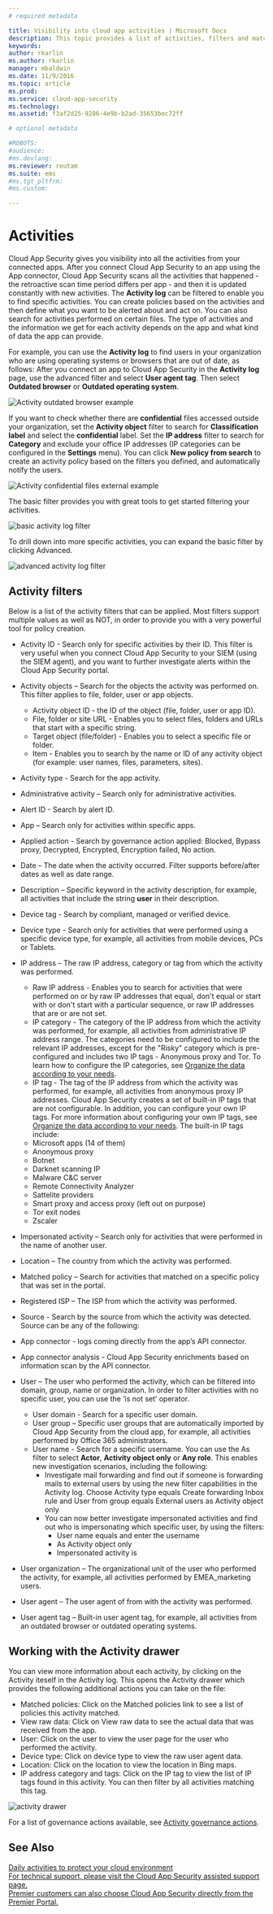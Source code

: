 ```yaml
---
# required metadata

title: Visibility into cloud app activities | Microsoft Docs
description: This topic provides a list of activities, filters and match parameters that can be applied to activity policies.
keywords:
author: rkarlin
ms.author: rkarlin
manager: mbaldwin
ms.date: 11/9/2016
ms.topic: article
ms.prod:
ms.service: cloud-app-security
ms.technology:
ms.assetid: f3af2d25-9286-4e9b-b2ad-35653bec72ff

# optional metadata

#ROBOTS:
#audience:
#ms.devlang:
ms.reviewer: reutam
ms.suite: ems
#ms.tgt_pltfrm:
#ms.custom:

---
```

# Activities
Cloud App Security gives you visibility into all the activities from your connected apps. After you connect Cloud App Security to an app using the App connector, Cloud App Security scans all the activities that happened - the retroactive scan time period differs per app - and then it is updated constantly with new activities. The **Activity log** can be filtered to enable you to find specific activities. You can create policies based on the activities and then define what you want to be alerted about and act on. You can also search for activities performed on certain files. The type of activities and the information we get for each activity depends on the app and what kind of data the app can provide. 

For example, you can use the **Activity log** to find users in your organization who are using operating systems or browsers that are out of date, as follows:
After you connect an app to Cloud App Security in the **Activity log** page, use the advanced filter and select **User agent tag**. Then select **Outdated browser** or **Outdated operating system**.

 ![Activity outdated browser example](media/activity-example-outdated.png)

If you want to check whether there are **confidential** files accessed outside your organization, set the **Activity object** filter to search for **Classification label** and select the **confidential** label. Set the  **IP address** filter to search for **Category** and exclude your office IP addresses (IP categories can be configured in the **Settings** menu). You can click **New policy from search** to create an activity policy based on the filters you defined, and automatically notify the users.

 ![Activity confidential files external example](media/activity-example-ip.png)

 
The basic filter provides you with great tools to get started filtering your activities.

 ![basic activity log filter](media/activity-log-filter-basic.png)

To drill down into more specific activities, you can expand the basic filter by clicking Advanced.

 ![advanced activity log filter](media/activity-log-filter-advanced.png)

## Activity filters
Below is a list of the activity filters that can be applied. Most filters support multiple values as well as NOT, in order to provide you with a very powerful tool for policy creation.  
  
-   Activity ID - Search only for specific activities by their ID. This filter is very useful when you connect Cloud App Security to your SIEM (using the SIEM agent), and you want to further investigate alerts within the Cloud App Security portal.  
  
-   Activity objects – Search for the objects the activity was performed on. This filter applies to file, folder, user or app objects.
    - Activity object ID - the ID of the object (file, folder, user or app ID).
    - File, folder or site URL - Enables you to select files, folders and URLs that start with a specific string.
    - Target object (file/folder) - Enables you to select a specific file or folder. 
    - Item - Enables you to search by the name or ID of any activity object (for example: user names, files, parameters, sites). 
    
-   Activity type - Search for the app activity.

-   Administrative activity – Search only for administrative activities.  
  
-   Alert ID - Search by alert ID.

-   App – Search only for activities within specific apps.  
  
-   Applied action - Search by governance action applied: Blocked, Bypass proxy, Decrypted, Encrypted, Encryption failed, No action.

-   Date – The date when the activity occurred. Filter supports before/after dates as well as date range.  
  
-   Description – Specific keyword in the activity description, for example, all activities that include the string **user** in their description.  
  
-   Device tag - Search by compliant, managed or verified device.

-   Device type - Search only for activities that were performed using a specific device type, for example, all activities from mobile devices, PCs or Tablets.  
  
-   IP address – The raw IP address, category or tag from which the activity was performed.  
    - Raw IP address - Enables you to search for activities that were performed on or by raw IP addresses that equal, don't equal or start with or don't start with a particular sequence, or raw IP addresses that are or are not set. 
    - IP category - The category of the IP address from which the activity was performed, for example, all activities from administrative IP address range. The categories need to be configured to include the relevant IP addresses, except for the "Risky" category which is pre-configured and includes two IP tags - Anonymous proxy and Tor. To learn how to configure the IP categories, see [Organize the data according to your needs](general-setup.md#IPtagsandRanges).  
    - IP tag - The tag of the IP address from which the activity was performed, for example, all activities from anonymous proxy IP addresses. Cloud App Security creates a set of built-in IP tags that are not configurable. In addition, you can configure your own IP tags. For more information about configuring your own IP tags, see [Organize the data according to your needs](general-setup.md#IPtagsandRanges).
   The built-in IP tags include:
    - Microsoft apps (14 of them)
    - Anonymous proxy
    - Botnet
    - Darknet scanning IP
    - Malware C&C server
    - Remote Connectivity Analyzer
    - Sattelite providers
    - Smart proxy and access proxy (left out on purpose)
    - Tor exit nodes
    - Zscaler


-   Impersonated activity – Search only for activities that were performed in the name of another user.  

-   Location – The country from which the activity was performed.  

-   Matched policy – Search for activities that matched on a specific policy that was set in the portal.  

-   Registered ISP – The ISP from which the activity was performed.   

-  Source - Search by the source from which the activity was detected. Source can be any of the following:
  -	App connector - logs coming directly from the app’s API connector.
  -	App connector analysis - Cloud App Security enrichments based on information scan by the API connector.
  

-   User – The user who performed the activity, which can be filtered into domain, group, name or organization. In order to filter activities with no specific user, you can use the ‘is not set’ operator.  
    -   User domain - Search for a specific user domain.
    -   User group – Specific user groups that are automatically imported by Cloud App Security from the cloud app, for example, all activities performed by Office 365 administrators.
    -   User name - Search for a specific username. You can use the As filter to select **Actor**, **Activity object only** or **Any role**. This enables new investigation scenarios, including the following:
        - Investigate mail forwarding and find out if someone is forwarding mails to external users by using the new filter capabilities in the Activity log. Choose Activity type equals Create forwarding Inbox rule and User from group equals External users as Activity object only
         - You can now better investigate impersonated activities and find out who is impersonating which specific user, by using the filters:
            - User name equals and enter the username
            - As Activity object only
            - Impersonated activity is
-   User organization – The organizational unit of the user who performed the activity, for example, all activities performed by EMEA_marketing users.  

-   User agent – The user agent of from with the activity was performed.  
  
-   User agent tag – Built-in user agent tag, for example, all activities from an outdated browser or outdated operating systems.  
    
  
## Working with the Activity drawer

You can view more information about each activity, by clicking on the Activity iteself in the Activity log. This opens the Activity drawer which provides the following additional actions you can take on the file:

- Matched policies: Click on the Matched policies link to see a list of policies this activity matched.
- View raw data: Click on View raw data to see the actual data that was received from the app.
- User: Click on the user to view the user page for the user who performed the activity. 
- Device type: Click on device type to view the raw user agent data. 
- Location: Click on the location to view the location in Bing maps.
- IP address category and tags: Click on the IP tag to view the list of IP tags found in this activity. You can then filter by all activities matching this tag.    

![activity drawer](./media/activity-drawer.png "activity drawer")  
  
For a list of governance actions available, see [Activity governance actions](governance-actions.md#activity-governance-actions).


## See Also  
[Daily activities to protect your cloud environment](daily-activities-to-protect-your-cloud-environment.md)   
[For technical support, please visit the Cloud App Security assisted support page.](http://support.microsoft.com/oas/default.aspx?prid=16031)   
[Premier customers can also choose Cloud App Security directly from the Premier Portal.](https://premier.microsoft.com/)  
  
  